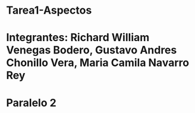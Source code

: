 # Tarea1-Aspectos
# Integrantes: Richard William Venegas Bodero, Gustavo Andres Chonillo Vera, Maria Camila Navarro Rey
# Paralelo 2
